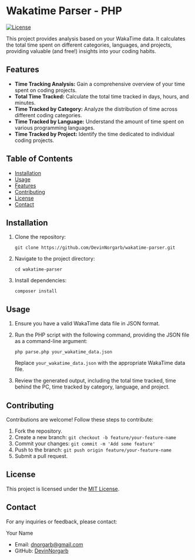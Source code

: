 # Wakatime Parser - PHP

[![License](https://img.shields.io/badge/License-MIT-blue.svg)](https://opensource.org/licenses/MIT)

This project provides analysis based on your WakaTime data.
It calculates the total time spent on different categories, languages, and projects, providing valuable (and free!) insights into your coding habits.

## Features

- **Time Tracking Analysis:** Gain a comprehensive overview of your time spent on coding projects.
- **Total Time Tracked:** Calculate the total time tracked in days, hours, and minutes.
- **Time Tracked by Category:** Analyze the distribution of time across different coding categories.
- **Time Tracked by Language:** Understand the amount of time spent on various programming languages.
- **Time Tracked by Project:** Identify the time dedicated to individual coding projects.


## Table of Contents

- [Installation](#installation)
- [Usage](#usage)
- [Features](#features)
- [Contributing](#contributing)
- [License](#license)
- [Contact](#contact)

## Installation

1. Clone the repository:
   ```shell
   git clone https://github.com/DevinNorgarb/wakatime-parser.git
   ```

2. Navigate to the project directory:
   ```shell
   cd wakatime-parser
   ```

3. Install dependencies:
   ```shell
   composer install
   ```

## Usage

1. Ensure you have a valid WakaTime data file in JSON format.
2. Run the PHP script with the following command, providing the JSON file as a command-line argument:
   ```shell
   php parse.php your_wakatime_data.json
   ```
   Replace `your_wakatime_data.json` with the appropriate WakaTime data file.

3. Review the generated output, including the total time tracked, time behind the PC, time tracked by category, language, and project.

## Contributing

Contributions are welcome! Follow these steps to contribute:

1. Fork the repository.
2. Create a new branch: `git checkout -b feature/your-feature-name`
3. Commit your changes: `git commit -m 'Add some feature'`
4. Push to the branch: `git push origin feature/your-feature-name`
5. Submit a pull request.

## License

This project is licensed under the [MIT License](LICENSE).

## Contact

For any inquiries or feedback, please contact:

Your Name
- Email: dnorgarb@gmail.com
- GitHub: [DevinNorgarb](https://github.com/DevinNorgarb)
```
